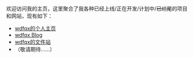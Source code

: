 欢迎访问我的主页，这里聚合了我各种已经上线/正在开发/计划中/~~已烂尾~~的项目和网站，现有如下：
- [wdfqx的个人主页](https://wdfqx.top/)
- [wdfqx Blog](https://blog.wdfqx.top/)
- [wdfqx的文件站](https://pan.wdfqx.top)
- （敬请期待……）
